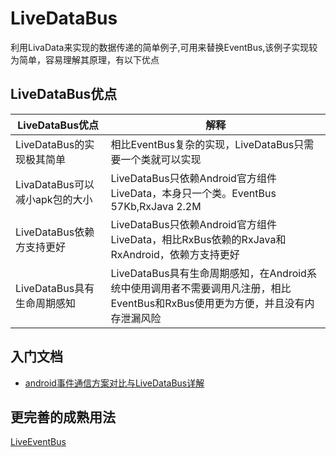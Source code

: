 # LiveDataBus
利用LivaData来实现的数据传递的简单例子,可用来替换EventBus,该例子实现较为简单，容易理解其原理，有以下优点

## LiveDataBus优点
|LiveDataBus优点|解释
|---|---|
LiveDataBus的实现极其简单|相比EventBus复杂的实现，LiveDataBus只需要一个类就可以实现
LivaDataBus可以减小apk包的大小|LiveDataBus只依赖Android官方组件LiveData，本身只一个类。EventBus 57Kb,RxJava 2.2M
LiveDataBus依赖方支持更好|LiveDataBus只依赖Android官方组件LiveData，相比RxBus依赖的RxJava和RxAndroid，依赖方支持更好
LiveDataBus具有生命周期感知|LiveDataBus具有生命周期感知，在Android系统中使用调用者不需要调用凡注册，相比EventBus和RxBus使用更为方便，并且没有内存泄漏风险

## 入门文档
* [android事件通信方案对比与LiveDataBus详解](https://blog.csdn.net/qq_23081779/article/details/99693939)

## 更完善的成熟用法
[LiveEventBus](https://github.com/JeremyLiao/LiveEventBus)
